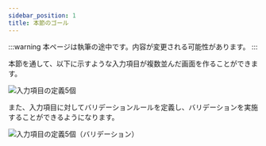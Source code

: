 ```yaml
---
sidebar_position: 1
title: 本節のゴール
---
```


:::warning
本ページは執筆の途中です。内容が変更される可能性があります。
:::

本節を通して、以下に示すような入力項目が複数並んだ画面を作ることができます。

![入力項目の定義5個](/img/screen-item-5.png)

また、入力項目に対してバリデーションルールを定義し、バリデーションを実施することができるようになります。

![入力項目の定義5個（バリデーション）](/img/screen-item-validation-5.png)
